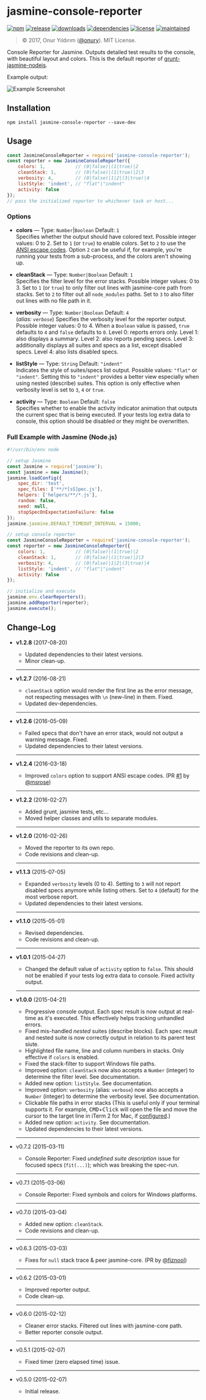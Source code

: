 # jasmine-console-reporter

[![npm](http://img.shields.io/npm/v/jasmine-console-reporter.svg)](https://www.npmjs.com/package/jasmine-console-reporter)
[![release](https://img.shields.io/github/release/onury/jasmine-console-reporter.svg)](https://github.com/onury/jasmine-console-reporter)
[![downloads](http://img.shields.io/npm/dm/jasmine-console-reporter.svg)](https://www.npmjs.com/package/jasmine-console-reporter)
[![dependencies](https://david-dm.org/onury/jasmine-console-reporter.svg)](https://david-dm.org/onury/jasmine-console-reporter)
[![license](http://img.shields.io/npm/l/jasmine-console-reporter.svg)](https://github.com/onury/jasmine-console-reporter/blob/master/LICENSE)
[![maintained](https://img.shields.io/maintenance/yes/2017.svg)](https://github.com/onury/jasmine-console-reporter/graphs/commit-activity)  

> © 2017, Onur Yıldırım ([@onury](https://github.com/onury)). MIT License.

Console Reporter for Jasmine. Outputs detailed test results to the console, with beautiful layout and colors. This is the default reporter of [grunt-jasmine-nodejs][grunt-jn].

Example output:

![Example Screenshot](https://raw.github.com/onury/jasmine-console-reporter/master/screenshots/verbose-report.jpg)

## Installation

```shell
npm install jasmine-console-reporter --save-dev
```

## Usage

```js
const JasmineConsoleReporter = require('jasmine-console-reporter');
const reporter = new JasmineConsoleReporter({
    colors: 1,           // (0|false)|(1|true)|2
    cleanStack: 1,       // (0|false)|(1|true)|2|3
    verbosity: 4,        // (0|false)|1|2|(3|true)|4
    listStyle: 'indent', // "flat"|"indent"
    activity: false
});
// pass the initialized reporter to whichever task or host...
```

### Options

+ **colors** — Type: `Number`|`Boolean` Default: `1`  
Specifies whether the output should have colored text. Possible integer values: 0 to 2. Set to `1` (or `true`) to enable colors. Set to `2` to use the [ANSI escape codes](https://www.npmjs.com/package/chalk#chalkstyles). Option `2` can be useful if, for example, you're running your tests from a sub-process, and the colors aren't showing up.

+ **cleanStack** — Type: `Number|Boolean` Default: `1`  
Specifies the filter level for the error stacks. Possible integer values: 0 to 3. Set to `1` (or `true`) to only filter out lines with jasmine-core path from stacks. Set to `2` to filter out all `node_modules` paths. Set to `3` to also filter out lines with no file path in it.

+ **verbosity** — Type: `Number|Boolean` Default: `4`  
(_alias: `verbose`_) Specifies the verbosity level for the reporter output. Possible integer values: 0 to 4. When a `Boolean` value is passed, `true` defaults to `4` and `false` defaults to `0`. Level 0: reports errors only. Level 1: also displays a summary. Level 2: also reports pending specs. Level 3: additionally displays all suites and specs as a list, except disabled specs. Level 4: also lists disabled specs.

+ **listStyle** — Type: `String` Default: `"indent"`  
Indicates the style of suites/specs list output. Possible values: `"flat"` or `"indent"`. Setting this to `"indent"` provides a better view especially when using nested (describe) suites. This option is only effective when verbosity level is set to `3`, `4` or `true`.

+ **activity** — Type: `Boolean` Default: `false`  
Specifies whether to enable the activity indicator animation that outputs the current spec that is being executed. If your tests log extra data to console, this option should be disabled or they might be overwritten.

### Full Example with Jasmine (Node.js)

```js
#!/usr/bin/env node

// setup Jasmine
const Jasmine = require('jasmine');
const jasmine = new Jasmine();
jasmine.loadConfig({
    spec_dir: 'test',
    spec_files: ['**/*[sS]pec.js'],
    helpers: ['helpers/**/*.js'],
    random: false,
    seed: null,
    stopSpecOnExpectationFailure: false
});
jasmine.jasmine.DEFAULT_TIMEOUT_INTERVAL = 15000;

// setup console reporter
const JasmineConsoleReporter = require('jasmine-console-reporter');
const reporter = new JasmineConsoleReporter({
    colors: 1,           // (0|false)|(1|true)|2
    cleanStack: 1,       // (0|false)|(1|true)|2|3
    verbosity: 4,        // (0|false)|1|2|(3|true)|4
    listStyle: 'indent', // "flat"|"indent"
    activity: false
});

// initialize and execute
jasmine.env.clearReporters();
jasmine.addReporter(reporter);
jasmine.execute();
```

## Change-Log

- **v1.2.8** (2017-08-20)
    + Updated dependencies to their latest versions.
    + Minor clean-up.

    ---

- **v1.2.7** (2016-08-21)
    + `cleanStack` option would render the first line as the error message, not respecting messages with `\n` (new-line) in them. Fixed.
    + Updated dev-dependencies.

    ---

- **v1.2.6** (2016-05-09)
    + Failed specs that don't have an error stack, would not output a warning message. Fixed.
    + Updated dependencies to their latest versions.

    ---

- **v1.2.4** (2016-03-18)
    + Improved `colors` option to support ANSI escape codes. (PR [#1](https://github.com/onury/jasmine-console-reporter/pull/1) by [@msrose](https://github.com/msrose))

    ---

- **v1.2.2** (2016-02-27)
    + Added grunt, jasmine tests, etc...
    + Moved helper classes and utils to separate modules.

    ---

- **v1.2.0** (2016-02-26)
    + Moved the reporter to its own repo.
    + Code revisions and clean-up.

    ---

- **v1.1.3** (2015-07-05)
    + Expanded `verbosity` levels (0 to 4). Setting to `3` will not report disabled specs anymore while listing others. Set to `4` (default) for the most verbose report.
    + Updated dependencies to their latest versions.

    ---

- **v1.1.0** (2015-05-01)
    + Revised dependencies.
    + Code revisions and clean-up.

    ---

- **v1.0.1** (2015-04-27)
    + Changed the default value of `activity` option to `false`. This should not be enabled if your tests log extra data to console. Fixed activity output.

    ---

- **v1.0.0** (2015-04-21)
    + Progressive console output. Each spec result is now output at real-time as it's executed. This effectively helps tracking unhandled errors.
    + Fixed mis-handled _nested_ suites (describe blocks). Each spec result and nested suite is now correctly output in relation to its parent test siute.
    + Highlighted file name, line and column numbers in stacks. Only effective if `colors` is enabled.
    + Fixed the stack-filter to support Windows file paths.
    + Improved option: `cleanStack` now also accepts a `Number` (integer) to determine the filter level. See documentation.
    + Added new option: `listStyle`. See documentation.
    + Improved option: `verbosity` (alias: `verbose`) now also accepts a `Number` (integer) to determine the verbosity level. See documentation.
    + Clickable file paths in error stacks (This is useful only if your terminal supports it. For example, <kbd>CMD</kbd>+<kbd>Click</kbd> will open the file and move the cursor to the target line in iTerm 2 for Mac, if [configured](http://adrian-philipp.com/post/iterm-jumpto-sublimetext).)
    + Added new option: `activity`. See documentation.
    + Updated dependencies to their latest versions.

    ---

- v0.7.2 (2015-03-11)
    + Console Reporter: Fixed *undefined suite description* issue for focused specs (`fit(...)`); which was breaking the spec-run.

    ---

- v0.7.1 (2015-03-06)
    + Console Reporter: Fixed symbols and colors for Windows platforms.

    ---

- v0.7.0 (2015-03-04)
    + Added new option: `cleanStack`.
    + Code revisions and clean-up.

    ---

- v0.6.3 (2015-03-03)
    + Fixes for `null` stack trace & peer jasmine-core. (PR by [@fiznool](https://github.com/fiznool))

    ---

- v0.6.2 (2015-03-01)
    + Improved reporter output.
    + Code clean-up.

    ---

- v0.6.0 (2015-02-12)
    + Cleaner error stacks. Filtered out lines with jasmine-core path.
    + Better reporter console output.

    ---

- v0.5.1 (2015-02-07)
    + Fixed timer (zero elapsed time) issue.

    ---

- v0.5.0 (2015-02-07)
    + Initial release.


[grunt-jn]: https://github.com/onury/grunt-jasmine-nodejs

